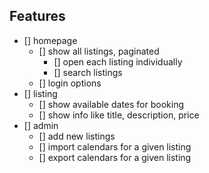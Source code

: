 Features
---

- [] homepage
  - [] show all listings, paginated
    - [] open each listing individually
    - [] search listings
  - [] login options
- [] listing
  - [] show available dates for booking
  - [] show info like title, description, price
- [] admin
  - [] add new listings
  - [] import calendars for a given listing
  - [] export calendars for a given listing
